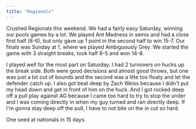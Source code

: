 ```yaml
---
title: "Regionals"
---
```


Crushed Regionals this weekend. We had a fairly easy Saturday, winning our pools games by a lot. We played Ant Madness in semis and had a close first half (8-6), but only gave up 1 point in the second half to win 15-7. Our finals was Sunday at 1, where we played Ambiguously Grey. We started the game with 3 straight breaks, took half 8-5 and won 14-8.

I played well for the most part on Saturday. I had 2 turnovers on hucks up the break side. Both were good decisions and almost good throws, but one was just a bit out of bounds and the second was a litte too floaty and let the defender catch up. I also got beat deep by Zach Weiss because I didn't put my head down and get in front of him on the huck. And I got rocked deep off a pull play against AG because I came too hard to try to stop the under and I was coming directly in when my guy turned and ran directly deep. If I'm gonna stay deep off the pull, I have to not bite on the in cut so hard.

One seed at nationals in 15 days.
